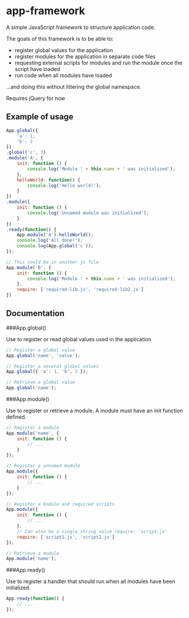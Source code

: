 app-framework
=============

A simple JavaScript framework to structure application code.

The goals of this framework is to be able to:
- register global values for the application
- register modules for the application in separate code files
- requesting external scripts for modules and run the module once the script have loaded
- run code when all modules have loaded

...and doing this without littering the global namespace.

Requires jQuery for now

Example of usage
----------------

```javascript
App.global({
	'a': 1,
	'b': 2
})
.global('c', 3)
.module('A', {
	init: function () {
		console.log('Module ' + this.name + ' was initialized');
	},
	helloWorld: function() {
		console.log('Hello world!');
	}
})
.module({
	init: function () {
		console.log('Unnamed module was initialized');
	}
})
.ready(function() {
	App.module('A').helloWorld();
	console.log('All done!');
	console.log(App.global('c'));
});

// This could be in another js file
App.module('B', {
	init: function () {
		console.log('Module ' + this.name + ' was initialized');
	},
	require: ['required-lib.js', 'required-lib2.js']
})
```

Documentation
-------------

###App.global()

Use to register or read global values used in the application
```javascript
// Register a global value
App.global('name', 'value');

// Register a several global values
App.global({ 'a': 1, 'b', 2 });

// Retrieve a global value
App.global('name');
```

###App.module()

Use to register or retrieve a module. A module must have an init function defined.
```javascript
// Register a module
App.module('name', { 
	init: function () { 
		// ... 
	}
});

// Register a unnamed module
App.module({ 
	init: function () { 
		// ... 
	}
});

// Register a module and required scripts
App.module({ 
	init: function () { 
		// ...
	},
	// Can also be a single string value require: 'script.js'
	require: ['script1.js', 'script2.js']
});

// Retrieve a module
App.module('name');
```

###App.ready()

Use to register a handler that should run when all modules have been initialized.

```javascript
App.ready(function() { 
	// ...
}); 
```
